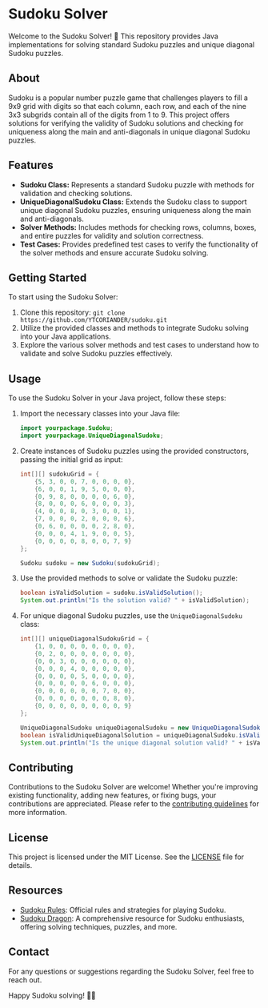 # Sudoku Solver
Welcome to the Sudoku Solver! 🧩 This repository provides Java implementations for solving standard Sudoku puzzles and unique diagonal Sudoku puzzles.

## About
Sudoku is a popular number puzzle game that challenges players to fill a 9x9 grid with digits so that each column, each row, and each of the nine 3x3 subgrids contain all of the digits from 1 to 9. This project offers solutions for verifying the validity of Sudoku solutions and checking for uniqueness along the main and anti-diagonals in unique diagonal Sudoku puzzles.

## Features
- **Sudoku Class:** Represents a standard Sudoku puzzle with methods for validation and checking solutions.
- **UniqueDiagonalSudoku Class:** Extends the Sudoku class to support unique diagonal Sudoku puzzles, ensuring uniqueness along the main and anti-diagonals.
- **Solver Methods:** Includes methods for checking rows, columns, boxes, and entire puzzles for validity and solution correctness.
- **Test Cases:** Provides predefined test cases to verify the functionality of the solver methods and ensure accurate Sudoku solving.

## Getting Started
To start using the Sudoku Solver:

1. Clone this repository: `git clone https://github.com/YTCORIANDER/sudoku.git`
2. Utilize the provided classes and methods to integrate Sudoku solving into your Java applications.
3. Explore the various solver methods and test cases to understand how to validate and solve Sudoku puzzles effectively.

## Usage
To use the Sudoku Solver in your Java project, follow these steps:

1. Import the necessary classes into your Java file:
    ```java
    import yourpackage.Sudoku;
    import yourpackage.UniqueDiagonalSudoku;
    ```

2. Create instances of Sudoku puzzles using the provided constructors, passing the initial grid as input:
    ```java
    int[][] sudokuGrid = {
        {5, 3, 0, 0, 7, 0, 0, 0, 0},
        {6, 0, 0, 1, 9, 5, 0, 0, 0},
        {0, 9, 8, 0, 0, 0, 0, 6, 0},
        {8, 0, 0, 0, 6, 0, 0, 0, 3},
        {4, 0, 0, 8, 0, 3, 0, 0, 1},
        {7, 0, 0, 0, 2, 0, 0, 0, 6},
        {0, 6, 0, 0, 0, 0, 2, 8, 0},
        {0, 0, 0, 4, 1, 9, 0, 0, 5},
        {0, 0, 0, 0, 8, 0, 0, 7, 9}
    };

    Sudoku sudoku = new Sudoku(sudokuGrid);
    ```

3. Use the provided methods to solve or validate the Sudoku puzzle:
    ```java
    boolean isValidSolution = sudoku.isValidSolution();
    System.out.println("Is the solution valid? " + isValidSolution);
    ```

4. For unique diagonal Sudoku puzzles, use the `UniqueDiagonalSudoku` class:
    ```java
    int[][] uniqueDiagonalSudokuGrid = {
        {1, 0, 0, 0, 0, 0, 0, 0, 0},
        {0, 2, 0, 0, 0, 0, 0, 0, 0},
        {0, 0, 3, 0, 0, 0, 0, 0, 0},
        {0, 0, 0, 4, 0, 0, 0, 0, 0},
        {0, 0, 0, 0, 5, 0, 0, 0, 0},
        {0, 0, 0, 0, 0, 6, 0, 0, 0},
        {0, 0, 0, 0, 0, 0, 7, 0, 0},
        {0, 0, 0, 0, 0, 0, 0, 8, 0},
        {0, 0, 0, 0, 0, 0, 0, 0, 9}
    };

    UniqueDiagonalSudoku uniqueDiagonalSudoku = new UniqueDiagonalSudoku(uniqueDiagonalSudokuGrid);
    boolean isValidUniqueDiagonalSolution = uniqueDiagonalSudoku.isValidSolution();
    System.out.println("Is the unique diagonal solution valid? " + isValidUniqueDiagonalSolution);
    ```

## Contributing
Contributions to the Sudoku Solver are welcome! Whether you're improving existing functionality, adding new features, or fixing bugs, your contributions are appreciated. Please refer to the [contributing guidelines](CONTRIBUTING.md) for more information.

## License
This project is licensed under the MIT License. See the [LICENSE](LICENSE) file for details.

## Resources
- [Sudoku Rules](https://www.sudokuessentials.com/rules.html): Official rules and strategies for playing Sudoku.
- [Sudoku Dragon](https://www.sudokudragon.com/): A comprehensive resource for Sudoku enthusiasts, offering solving techniques, puzzles, and more.

## Contact
For any questions or suggestions regarding the Sudoku Solver, feel free to reach out.

Happy Sudoku solving! 🧠🔢
